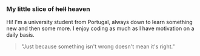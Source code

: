 ### My little slice of ~~hell~~ heaven

Hi! I'm a university student from Portugal, always down to learn something new
and then some more. I enjoy coding as much as I have motivation on a daily basis.

> "Just because something isn't wrong doesn't mean it's right."

<!--
**DQTree/DQTree** is a ✨ _special_ ✨ repository because its `README.md` (this file) appears on your GitHub profile.

Here are some ideas to get you started:

- 🔭 I’m currently working on ...
- 🌱 I’m currently learning ...
- 👯 I’m looking to collaborate on ...
- 🤔 I’m looking for help with ...
- 💬 Ask me about ...
- 📫 How to reach me: ...
- 😄 Pronouns: ...
- ⚡ Fun fact: ...
-->
